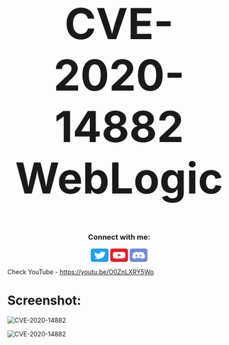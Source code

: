 <h1 style="font-size:10vw" align="center"><b>CVE-2020-14882 WebLogic</b></h1>

<h3 align="center">Connect with me:</h3>
<p align="center">
<a href="https://twitter.com/exploitblizzard" target="blank"><img align="center" src="https://github.com/edent/SuperTinyIcons/blob/master/images/svg/twitter.svg" alt="exploitblizzard" height="30" width="40" /></a>
<a href="https://www.youtube.com/channel/UCKF4IhTDSy-cmGVPHlhl50A" target="blank"><img align="center" src="https://github.com/edent/SuperTinyIcons/blob/master/images/svg/youtube.svg" alt="https://www.youtube.com/channel/uckf4ihtdsy-cmgvphlhl50a" height="30" width="40" /></a>
<a href="https://discord.gg/MJjwryfX9B" target="blank"><img align="center" src="https://github.com/edent/SuperTinyIcons/blob/master/images/svg/discord.svg" alt="https://discord.com/invite/N52JqGb" height="30" width="40" /></a>
</p>

Check YouTube - https://youtu.be/O0ZnLXRY5Wo


# Screenshot:
![CVE-2020-14882](https://user-images.githubusercontent.com/61627070/117728229-cb94b300-b206-11eb-9f9b-e0464b217772.png)

![CVE-2020-14882](https://user-images.githubusercontent.com/61627070/117728484-27f7d280-b207-11eb-9d0b-8d1dc8444a30.png)
